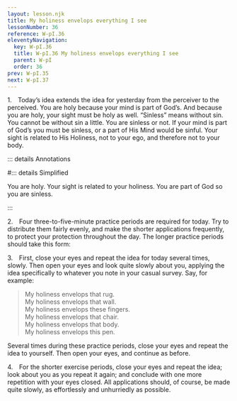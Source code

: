 ```yaml
---
layout: lesson.njk
title: My holiness envelops everything I see
lessonNumber: 36
reference: W-pI.36
eleventyNavigation:
  key: W-pI.36
  title: W-pI.36 My holiness envelops everything I see
  parent: W-pI
  order: 36
prev: W-pI.35
next: W-pI.37
---
```


1. Today’s idea extends the idea for yesterday from the perceiver to the perceived. 
You are holy because your mind is part of God’s. 
And because you are holy, your sight must be holy as well. 
<q>Sinless</q> means without sin. 
You cannot be without sin a little. 
You are sinless or not. 
If your mind is part of God’s you must be sinless, or a part of His Mind would be sinful. 
Your sight is related to His Holiness, not to your ego, and therefore not to your body.

::: details Annotations



#::: details Simplified

You are holy.
Your sight is related to your holiness.
You are part of God so you are sinless.

:::

2. Four three-to-five-minute practice periods are required for today. 
Try to distribute them fairly evenly, and make the shorter applications frequently, to protect your protection throughout the day. 
The longer practice periods should take this form:

3. First, close your eyes and repeat the idea for today several times, slowly. 
Then open your eyes and look quite slowly about you, applying the idea specifically to whatever you note in your casual survey. 
Say, for example:

>My holiness envelops that rug.  
My holiness envelops that wall.  
My holiness envelops these fingers.  
My holiness envelops that chair.  
My holiness envelops that body.  
My holiness envelops this pen.

Several times during these practice periods, close your eyes and repeat the idea to yourself. 
Then open your eyes, and continue as before.

4. For the shorter exercise periods, close your eyes and repeat the idea; look about you as you repeat it again; and conclude with one more repetition with your eyes closed. 
All applications should, of course, be made quite slowly, as effortlessly and unhurriedly as possible.
